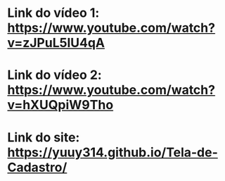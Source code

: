 # Link do vídeo 1: https://www.youtube.com/watch?v=zJPuL5lU4qA
# Link do vídeo 2: https://www.youtube.com/watch?v=hXUQpiW9Tho
# Link do site: https://yuuy314.github.io/Tela-de-Cadastro/
